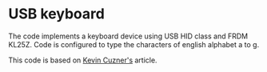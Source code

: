 # USB keyboard
The code implements a keyboard device using USB HID class and FRDM KL25Z. Code is configured to type the characters of english alphabet a to g.
 
This code is based on <a href="http://kevincuzner.com/2014/12/12/teensy-3-1-bare-metal-writing-a-usb-driver/#freescale-usb">Kevin Cuzner's</a> article.

